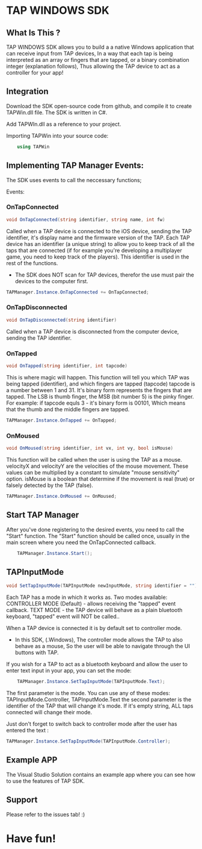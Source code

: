 # TAP WINDOWS SDK

## What Is This ?

TAP WINDOWS SDK allows you to build a a native Windows application that can receive input from TAP devices,
In a way that each tap is being interpreted as an array or fingers that are tapped, or a binary combination integer (explanation follows), Thus allowing the TAP device to act as a controller for your app!

## Integration

Download the SDK open-source code from github, and compile it to create TAPWin.dll file.
The SDK is written in C#.

Add TAPWIn.dll as a reference to your project.

Importing TAPWin into your source code:
```c#
    using TAPWin
```

## Implementing TAP Manager Events:

The SDK uses events to call the neccessary functions;

Events:

### OnTapConnected

```c#
void OnTapConnected(string identifier, string name, int fw)
```

Called when a TAP device is connected to the iOS device, sending the TAP identifier, it's display name and the firmware version of the TAP.
Each TAP device has an identifier (a unique string) to allow you to keep track of all the taps that are connected
(if for example you're developing a multiplayer game, you need to keep track of the players).
This identifier is used in the rest of the functions.

* The SDK does NOT scan for TAP devices, therefor the use must pair the devices to the computer first.

```c#
TAPManager.Instance.OnTapConnected += OnTapConnected;
```

### OnTapDisconnected

```c#
void OnTapDisconnected(string identifier)
```

Called when a TAP device is disconnected from the computer device, sending the TAP identifier.

### OnTapped

```c#
void OnTapped(string identifier, int tapcode)
```

This is where magic will happen.
This function will tell you which TAP was being tapped (identifier), and which fingers are tapped (tapcode)
tapcode is a number between 1 and 31.
It's binary form represents the fingers that are tapped.
The LSB is thumb finger, the MSB (bit number 5) is the pinky finger.
For example: if tapcode equls 3 - it's binary form is 00101,
Which means that the thumb and the middle fingers are tapped.

```c#
TAPManager.Instance.OnTapped += OnTapped;
```

### OnMoused

```c#
void OnMoused(string identifier, int vx, int vy, bool isMouse)
```

This function will be called when the user is using the TAP as a mouse.
velocityX and velocityY are the velocities of the mouse movement. These values can be multiplied by a constant to simulate "mouse sensitivity" option.
isMouse is a boolean that determine if the movement is real (true) or falsely detected by the TAP (false).

```c#
TAPManager.Instance.OnMoused += OnMoused;
```

## Start TAP Manager

After you've done registering to the desired events, you need to call the "Start" function.
The "Start" function should be called once, usually in the main screen where you need the OnTapConnected callback.

```c#
    TAPManager.Instance.Start();
```


## TAPInputMode

```c#
void SetTapInputMode(TAPInputMode newInputMode, string identifier = "");
```

Each TAP has a mode in which it works as.
Two modes available:
CONTROLLER MODE (Default) - allows receiving the "tapped" event callback.
TEXT MODE - the TAP device will behave as a plain bluetooth keyboard, "tapped" event will NOT be called..

When a TAP device is connected it is by default set to controller mode.

* In this SDK, (.Windows), The controller mode allows the TAP to also behave as a mouse, So the user will be able to navigate through the UI buttons with TAP.

If you wish for a TAP to act as a bluetooth keyboard and allow the user to enter text input in your app, you can set the mode:

```c#
    TAPManager.Instance.SetTapInputMode(TAPInputMode.Text);
```

The first parameter is the mode. You can use any of these modes: TAPInputMode.Controller, TAPInputMode.Text
the second parameter is the identifier of the TAP that will change it's mode. If it's empty string, ALL taps connected will change their mode.

Just don't forget to switch back to controller mode after the user has entered the text :

```c#
TAPManager.Instance.SetTapInputMode(TAPInputMode.Controller);
```

## Example APP

The Visual Studio Solution contains an example app where you can see how to use the features of TAP SDK.

## Support

Please refer to the issues tab! :)

# Have fun!





